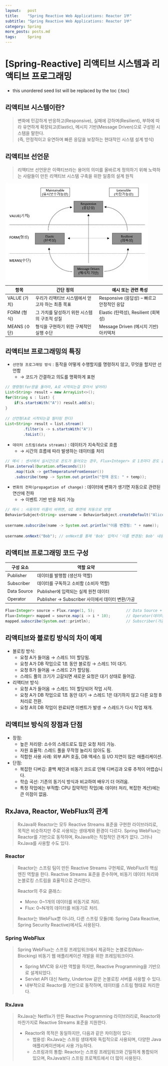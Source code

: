 ```yaml
---
layout:   post
title:    "Spring Reactive Web Applications: Reactor 1부"
subtitle: "Spring Reactive Web Applications: Reactor 1부"
category: Spring
more_posts: posts.md
tags:     Spring
---
```

# [Spring-Reactive] 리액티브 시스템과 리액티브 프로그래밍

<!--more-->
<!-- Table of contents -->
* this unordered seed list will be replaced by the toc
{:toc}

<!-- text -->

## 리액티브 시스템이란?
> 변화에 민감하게 반응하고(Responsive), 실패에 강하며(Resilient), 부하에 따라 유연하게 확장되고(Elastic), 메시지 기반(Message Driven)으로 구성된 시스템을 말한다.  
(즉, 안정적이고 유연하며 빠른 응답을 보장하는 현대적인 시스템 설계 방식)

## 리액티브 선언문
> 리액티브 선언문은 이랙티브라는 용어의 의미를 올바르게 정의하기 위해 노력하는 사람들이 만든 리액티브 시스템 구축을 위한 일종의 설계 원칙

![img.png](img.png)

| 항목         |간단 정의|예시 또는 관련 특성|
|------------|---|---|
| VALUE (가치) | 우리가 리액티브 시스템에서 얻고자 하는 최종 목표 | Responsive (응답성) – 빠르고 안정적인 응답|
 | FORM (형식)  | 그 가치를 달성하기 위한 시스템의 구조적 성질 | Elastic (탄력성), Resilient (회복성)|
 | MEANS (수단) | 형식을 구현하기 위한 구체적인 실행 수단 | Message Driven (메시지 기반) 아키텍처|

## 리액티브 프로그래밍의 특징
- `선언형 프로그래밍 방식` : 동작을 어떻게 수행할지를 명령하지 않고, 무엇을 할지만 선언함
  - → 코드가 간결하고 의도를 명확하게 표현

```java
// 명령형(for문을 돌아라, A로 시작되는걸 찾아서 넣어라)
List<String> result = new ArrayList<>();
for(String s : list) {
    if(s.startsWith("A")) result.add(s);
}

// 선언형(A로 시작되는걸 필터링 한다)
List<String> result = list.stream()
        .filter(s -> s.startsWith("A"))
        .toList();
```

- `데이터 스트림(data streams)` : 데이터가 지속적으로 흐름
  - → 시간의 흐름에 따라 발생하는 데이터를 처리

```java
// 예시 : 센서에서 실시간으로 온도가 들어오는 경우, Flux<Integer> 로 1초마다 온도 값 수신
Flux.interval(Duration.ofSeconds(1))
    .map(tick -> getTemperatureFromSensor())
    .subscribe(temp -> System.out.println("현재 온도: " + temp));
```

- `변화의 전파(propagation of change)` : 데이터에 변화가 생기면 자동으로 관련된 연산에 전파
  - → 이벤트 기반 반응 처리 가능

```java
// 예시 : 사용자의 이름이 바뀌면, UI 화면에 자동으로 반영
BehaviorSubject<String> username = BehaviorSubject.createDefault("Alice");

username.subscribe(name -> System.out.println("이름 변경됨: " + name));

username.onNext("Bob"); // onNext를 통해 'Bob' 입력시 '이름 변경됨: Bob' 내용이 자동으로 출력된다.
```

## 리액티브 프로그래밍 코드 구성

| 구성 요소       | 역할 요약|
|-------------|---|
| Publisher   | 데이터를 발행함 (생산자 역할)|
 | Subscriber  | 데이터를 구독하고 소비함 (소비자 역할)|
 | Data Source | Publisher에 입력되는 실제 원천 데이터|
 | Operator    | Publisher → Subscriber 사이에서 데이터 변환/가공|

```java
Flux<Integer> source = Flux.range(1, 5);              // Data Source + Publisher
Flux<Integer> mapped = source.map(i -> i * 10);       // Operator(데이터를 가공: 1 → 10, 2 → 20 ...)
mapped.subscribe(System.out::println);                // Subscriber(가공된 데이터를 소비)
```

## 리액티브와 블로킹 방식의 차이 예제
- 블로킹 방식:
  - 요청 A가 들어옴 → 스레드 1이 할당됨.
  - 요청 A가 DB 작업으로 1초 동안 블로킹 → 스레드 1이 대기.
  - 요청 B가 들어옴 → 스레드 2가 할당됨.
  - 스레드 풀의 크기가 고갈되면 새로운 요청은 대기 상태로 들어감.
- 리액티브 방식:
  - 요청 A가 들어옴 → 스레드 1이 할당되어 작업 시작.
  - 요청 A가 DB 작업으로 1초 동안 대기 → 스레드 1은 대기하지 않고 다른 요청 B 처리로 전환.
  - 요청 A의 DB 작업이 완료되면 이벤트가 발생 → 스레드가 다시 작업 재개.

## 리액티브 방식의 장점과 단점
- 장점:
  - 높은 처리량: 소수의 스레드로도 많은 요청 처리 가능.
  - 자원 효율적: 스레드 풀을 무작정 늘리지 않아도 됨.
  - 적합한 사용 사례: 외부 API 호출, DB 액세스 등 I/O 지연이 많은 애플리케이션.
- 단점:
  - 복잡한 디버깅: 콜백 체인과 비동기 코드로 인해 디버깅과 오류 추적이 어렵습니다.
  - 학습 곡선: 기존의 동기식 방식과 비교하여 배우기 더 어려움.
  - 특정 작업에는 부적합: CPU 집약적인 작업(예: 데이터 처리, 복잡한 계산)에는 큰 이점이 없음.

## RxJava, Reactor, WebFlux의 관계
> RxJava와 Reactor는 모두 Reactive Streams 표준을 구현한 라이브러리로, 목적은 비슷하지만 주로 사용되는 생태계와 환경이 다르다. Spring WebFlux는 Reactor를 기반으로 동작하며, RxJava와는 직접적인 관계가 없다. 그러나 RxJava를 사용할 수도 있다.

### Reactor
> Reactor는 스프링 팀이 만든 Reactive Streams 구현체로, WebFlux의 핵심 엔진 역할을 한다.
> Reactive Streams 표준을 준수하며, 비동기 데이터 처리와 논블로킹 스트림을 효율적으로 관리한다.
> 
> Reactor의 주요 클래스:
> - Mono: 0~1개의 데이터를 비동기로 처리.
> - Flux: 0~N개의 데이터를 비동기로 처리.
> 
> Reactor는 WebFlux뿐 아니라, 다른 스프링 모듈(예: Spring Data Reactive, Spring Security Reactive)에서도 사용된다.

### Spring WebFlux
> Spring WebFlux는 스프링 프레임워크에서 제공하는 논블로킹(Non-Blocking) 비동기 웹 애플리케이션 개발을 위한 프레임워크이다.
> - Spring MVC와 유사한 역할을 하지만, Reactive Programming을 기반으로 설계되었다.
> - Servlet API 대신 Netty, Undertow 같은 논블로킹 서버를 사용할 수 있다.
> - 내부적으로 Reactor를 기반으로 동작하며, 데이터를 스트림 형태로 처리한다.

### RxJava
> RxJava는 Netflix가 만든 Reactive Programming 라이브러리로, Reactor와 마찬가지로 Reactive Streams 표준을 지원한다.
> - Reactor와 목적은 동일하지만, 다음과 같은 차이점이 있다:
>   - 범용성: RxJava는 스프링 생태계와 독립적으로 사용되며, 다양한 Java 애플리케이션에서 사용 가능하다.
>   - 스프링과의 통합: Reactor는 스프링 프레임워크와 긴밀하게 통합되어 있으며, RxJava보다 스프링 프로젝트에서 더 많이 사용된다.
